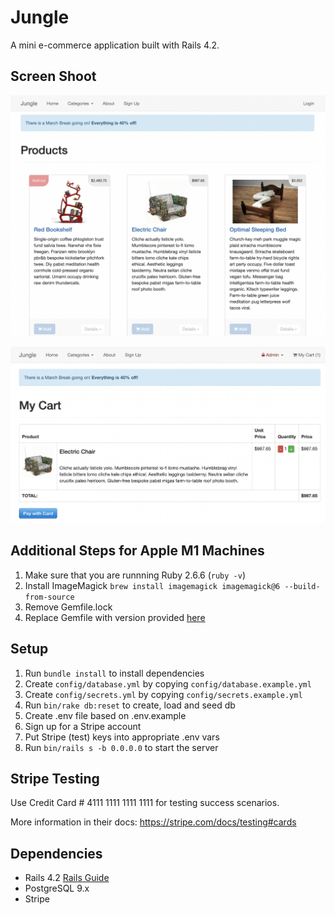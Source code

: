 # Jungle

A mini e-commerce application built with Rails 4.2.

## Screen Shoot
!["Here is what the website looks like"](https://github.com/XiaoMaShawn/jungle-rails-ruby/blob/d4710d0a48f178d49fa7b7324660e6fc2188cae6/docs/Screen%20Shot%202022-03-16%20at%203.19.05%20PM.png)

!["Here is what the checkout page looks like"](https://github.com/XiaoMaShawn/jungle-rails-ruby/blob/d4710d0a48f178d49fa7b7324660e6fc2188cae6/docs/Screen%20Shot%202022-03-16%20at%203.22.14%20PM.png)

## Additional Steps for Apple M1 Machines

1. Make sure that you are runnning Ruby 2.6.6 (`ruby -v`)
1. Install ImageMagick `brew install imagemagick imagemagick@6 --build-from-source`
2. Remove Gemfile.lock
3. Replace Gemfile with version provided [here](https://gist.githubusercontent.com/FrancisBourgouin/831795ae12c4704687a0c2496d91a727/raw/ce8e2104f725f43e56650d404169c7b11c33a5c5/Gemfile)

## Setup

1. Run `bundle install` to install dependencies
2. Create `config/database.yml` by copying `config/database.example.yml`
3. Create `config/secrets.yml` by copying `config/secrets.example.yml`
4. Run `bin/rake db:reset` to create, load and seed db
5. Create .env file based on .env.example
6. Sign up for a Stripe account
7. Put Stripe (test) keys into appropriate .env vars
8. Run `bin/rails s -b 0.0.0.0` to start the server

## Stripe Testing

Use Credit Card # 4111 1111 1111 1111 for testing success scenarios.

More information in their docs: <https://stripe.com/docs/testing#cards>

## Dependencies

* Rails 4.2 [Rails Guide](http://guides.rubyonrails.org/v4.2/)
* PostgreSQL 9.x
* Stripe
